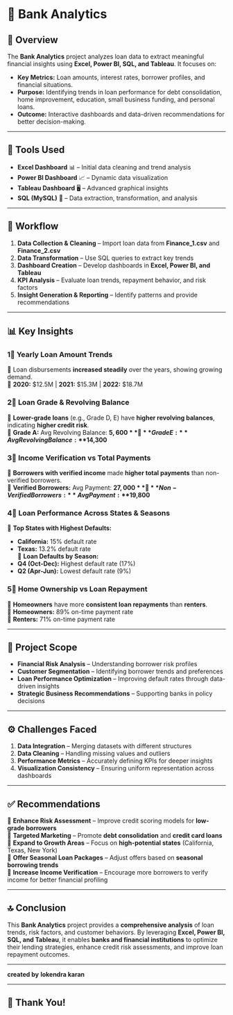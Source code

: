 # 🚀 Bank Analytics

## 📌 Overview  
The **Bank Analytics** project analyzes loan data to extract meaningful financial insights using **Excel, Power BI, SQL, and Tableau**. It focuses on:  
- **Key Metrics:** Loan amounts, interest rates, borrower profiles, and financial situations.  
- **Purpose:** Identifying trends in loan performance for debt consolidation, home improvement, education, small business funding, and personal loans.  
- **Outcome:** Interactive dashboards and data-driven recommendations for better decision-making.  

---

## 🔧 Tools Used  
- **Excel Dashboard** 📊 – Initial data cleaning and trend analysis  
- **Power BI Dashboard** 📈 – Dynamic data visualization  
- **Tableau Dashboard** 🖥️ – Advanced graphical insights  
- **SQL (MySQL)** 💾 – Data extraction, transformation, and analysis  

---

## 🔄 Workflow  
1. **Data Collection & Cleaning** – Import loan data from **Finance_1.csv** and **Finance_2.csv**  
2. **Data Transformation** – Use SQL queries to extract key trends  
3. **Dashboard Creation** – Develop dashboards in **Excel, Power BI, and Tableau**  
4. **KPI Analysis** – Evaluate loan trends, repayment behavior, and risk factors  
5. **Insight Generation & Reporting** – Identify patterns and provide recommendations  

---

## 📊 Key Insights   
### **1⃣ Yearly Loan Amount Trends**  
🔹 Loan disbursements **increased steadily** over the years, showing growing demand.  
🔹 **2020:** $12.5M | **2021:** $15.3M | **2022:** $18.7M  

### **2⃣ Loan Grade & Revolving Balance**  
🔹 **Lower-grade loans** (e.g., Grade D, E) have **higher revolving balances**, indicating **higher credit risk**.  
🔹 **Grade A:** Avg Revolving Balance: **$5,600**  
🔹 **Grade E:** Avg Revolving Balance: **$14,300**  

### **3⃣ Income Verification vs Total Payments**  
🔹 **Borrowers with verified income** made **higher total payments** than non-verified borrowers.  
🔹 **Verified Borrowers:** Avg Payment: **$27,000**  
🔹 **Non-Verified Borrowers:** Avg Payment: **$19,800**  

### **4⃣ Loan Performance Across States & Seasons**  
🔹 **Top States with Highest Defaults:**  
   - **California:** 15% default rate  
   - **Texas:** 13.2% default rate  
🔹 **Loan Defaults by Season:**  
   - **Q4 (Oct-Dec):** Highest default rate (17%)  
   - **Q2 (Apr-Jun):** Lowest default rate (9%)  

### **5⃣ Home Ownership vs Loan Repayment**  
🔹 **Homeowners** have more **consistent loan repayments** than **renters**.  
🔹 **Homeowners:** 89% on-time payment rate  
🔹 **Renters:** 71% on-time payment rate

---

## 🎯 Project Scope  
- **Financial Risk Analysis** – Understanding borrower risk profiles  
- **Customer Segmentation** – Identifying borrower trends and preferences  
- **Loan Performance Optimization** – Improving default rates through data-driven insights  
- **Strategic Business Recommendations** – Supporting banks in policy decisions  

---

## ⚙️ Challenges Faced  
1. **Data Integration** – Merging datasets with different structures  
2. **Data Cleaning** – Handling missing values and outliers  
3. **Performance Metrics** – Accurately defining KPIs for deeper insights  
4. **Visualization Consistency** – Ensuring uniform representation across dashboards  

---

## ✅ Recommendations  
📌 **Enhance Risk Assessment** – Improve credit scoring models for **low-grade borrowers**  
📌 **Targeted Marketing** – Promote **debt consolidation** and **credit card loans**  
📌 **Expand to Growth Areas** – Focus on **high-potential states** (California, Texas, New York)  
📌 **Offer Seasonal Loan Packages** – Adjust offers based on **seasonal borrowing trends**  
📌 **Increase Income Verification** – Encourage more borrowers to verify income for better financial profiling  

---

## 🔝 Conclusion  
This **Bank Analytics** project provides a **comprehensive analysis** of loan trends, risk factors, and customer behaviors. By leveraging **Excel, Power BI, SQL, and Tableau**, it enables **banks and financial institutions** to optimize their lending strategies, enhance credit risk assessments, and improve loan repayment outcomes.  

---
**created by** 
**lokendra karan**

---

## 🙌 Thank You!    
